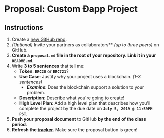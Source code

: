 # Proposal: Custom Ðapp Project

## Instructions

1. Create a [new GitHub repo](https://github.com/new).
2. *(Optional)* Invite your partners as collaborators** *(up to three peers)* on GitHub.
3. **Create a `proposal.md` file in the root of your repository. Link it in your `README.md`**.
4. Write **3 to 5 sentences** that tell me:
     - **Token**: **`ERC20`** or **`ERC721`**?
     - **Use Case**: Justify why your project uses a blockchain. *(1-3 sentences)*
         - ***Examine***: Does the blockchain support a solution to your problem.
    - **Description**: Describe what you're going to create!
    - **High Level Plan**: Add a high level plan that describes how you'll complete the project by the due date on **`July 5, 2019 @ 11:59PM PST`**.
5. **Push your proposal document** to GitHub **by the end of the class period**.
6. **Refresh the [tracker](https://make.sc/trackbew2.4).** Make sure the proposal button is green!
